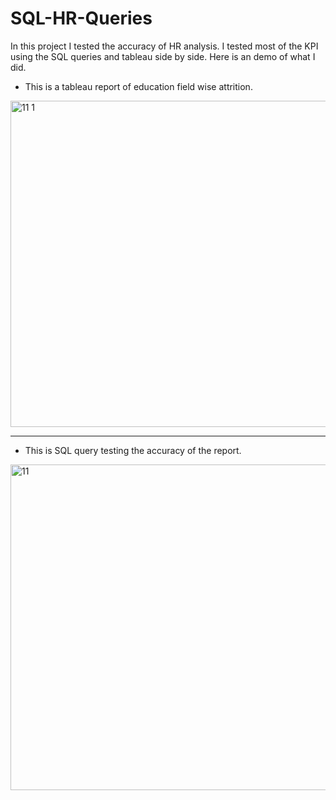 # SQL-HR-Queries

In this project I tested the accuracy of HR analysis. I tested most of the KPI using the SQL queries and tableau side by side.
Here is an demo of what I did.

- This is a tableau report of education field wise attrition.
 <img width="522" alt="11 1" src="https://github.com/ribashkarki/SQL-HR-Report_testing/assets/24550413/7636bd77-49db-4320-8cf5-46184eed4995">


---------------------------------------------------------------------------------------------------------------------------------

- This is SQL query testing the accuracy of the report.
<img width="521" alt="11" src="https://github.com/ribashkarki/SQL-HR-Report_testing/assets/24550413/16777d43-d2d1-44c0-a34c-69199aeaa8be">

